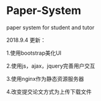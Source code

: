 # Paper-System
paper system for student and tutor

2018.9.4 更新：


1.使用bootstrap美化UI

2.使用js，ajax，jquery完善用户交互

3.使用nginx作为静态资源服务器

4.改变提交论文方式为上传下载文件
